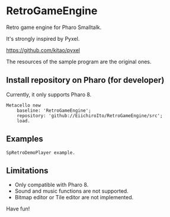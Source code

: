 # RetroGameEngine
Retro game engine for Pharo Smalltalk.

It's strongly inspired by Pyxel.

https://github.com/kitao/pyxel

The resources of the sample program are the original ones.

## Install repository on Pharo (for developer)
Currently, it only supports Pharo 8. 

```
Metacello new
    baseline: 'RetroGameEngine';
    repository: 'github://EiichiroIto/RetroGameEngine/src';
    load.
```

## Examples

```
SpRetroDemoPlayer example.
```

## Limitations
- Only compatible with Pharo 8.
- Sound and music functions are not supported.
- Bitmap editor or Tile editor are not implemented.

Have fun!
